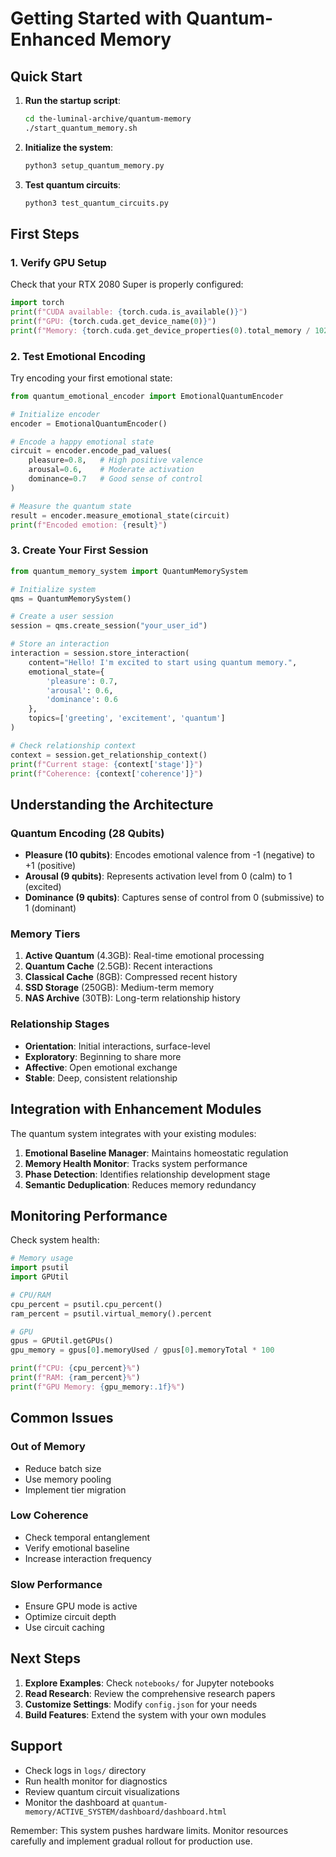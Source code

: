 # Getting Started with Quantum-Enhanced Memory

## Quick Start

1. **Run the startup script**:
   ```bash
   cd the-luminal-archive/quantum-memory
   ./start_quantum_memory.sh
   ```

2. **Initialize the system**:
   ```bash
   python3 setup_quantum_memory.py
   ```

3. **Test quantum circuits**:
   ```bash
   python3 test_quantum_circuits.py
   ```

## First Steps

### 1. Verify GPU Setup

Check that your RTX 2080 Super is properly configured:

```python
import torch
print(f"CUDA available: {torch.cuda.is_available()}")
print(f"GPU: {torch.cuda.get_device_name(0)}")
print(f"Memory: {torch.cuda.get_device_properties(0).total_memory / 1024**3:.2f} GB")
```

### 2. Test Emotional Encoding

Try encoding your first emotional state:

```python
from quantum_emotional_encoder import EmotionalQuantumEncoder

# Initialize encoder
encoder = EmotionalQuantumEncoder()

# Encode a happy emotional state
circuit = encoder.encode_pad_values(
    pleasure=0.8,   # High positive valence
    arousal=0.6,    # Moderate activation
    dominance=0.7   # Good sense of control
)

# Measure the quantum state
result = encoder.measure_emotional_state(circuit)
print(f"Encoded emotion: {result}")
```

### 3. Create Your First Session

```python
from quantum_memory_system import QuantumMemorySystem

# Initialize system
qms = QuantumMemorySystem()

# Create a user session
session = qms.create_session("your_user_id")

# Store an interaction
interaction = session.store_interaction(
    content="Hello! I'm excited to start using quantum memory.",
    emotional_state={
        'pleasure': 0.7,
        'arousal': 0.6,
        'dominance': 0.6
    },
    topics=['greeting', 'excitement', 'quantum']
)

# Check relationship context
context = session.get_relationship_context()
print(f"Current stage: {context['stage']}")
print(f"Coherence: {context['coherence']}")
```

## Understanding the Architecture

### Quantum Encoding (28 Qubits)
- **Pleasure (10 qubits)**: Encodes emotional valence from -1 (negative) to +1 (positive)
- **Arousal (9 qubits)**: Represents activation level from 0 (calm) to 1 (excited)
- **Dominance (9 qubits)**: Captures sense of control from 0 (submissive) to 1 (dominant)

### Memory Tiers
1. **Active Quantum** (4.3GB): Real-time emotional processing
2. **Quantum Cache** (2.5GB): Recent interactions
3. **Classical Cache** (8GB): Compressed recent history
4. **SSD Storage** (250GB): Medium-term memory
5. **NAS Archive** (30TB): Long-term relationship history

### Relationship Stages
- **Orientation**: Initial interactions, surface-level
- **Exploratory**: Beginning to share more
- **Affective**: Open emotional exchange
- **Stable**: Deep, consistent relationship

## Integration with Enhancement Modules

The quantum system integrates with your existing modules:

1. **Emotional Baseline Manager**: Maintains homeostatic regulation
2. **Memory Health Monitor**: Tracks system performance
3. **Phase Detection**: Identifies relationship development stage
4. **Semantic Deduplication**: Reduces memory redundancy

## Monitoring Performance

Check system health:

```python
# Memory usage
import psutil
import GPUtil

# CPU/RAM
cpu_percent = psutil.cpu_percent()
ram_percent = psutil.virtual_memory().percent

# GPU
gpus = GPUtil.getGPUs()
gpu_memory = gpus[0].memoryUsed / gpus[0].memoryTotal * 100

print(f"CPU: {cpu_percent}%")
print(f"RAM: {ram_percent}%")
print(f"GPU Memory: {gpu_memory:.1f}%")
```

## Common Issues

### Out of Memory
- Reduce batch size
- Use memory pooling
- Implement tier migration

### Low Coherence
- Check temporal entanglement
- Verify emotional baseline
- Increase interaction frequency

### Slow Performance
- Ensure GPU mode is active
- Optimize circuit depth
- Use circuit caching

## Next Steps

1. **Explore Examples**: Check `notebooks/` for Jupyter notebooks
2. **Read Research**: Review the comprehensive research papers
3. **Customize Settings**: Modify `config.json` for your needs
4. **Build Features**: Extend the system with your own modules

## Support

- Check logs in `logs/` directory
- Run health monitor for diagnostics
- Review quantum circuit visualizations
- Monitor the dashboard at `quantum-memory/ACTIVE_SYSTEM/dashboard/dashboard.html`

Remember: This system pushes hardware limits. Monitor resources carefully and implement gradual rollout for production use.